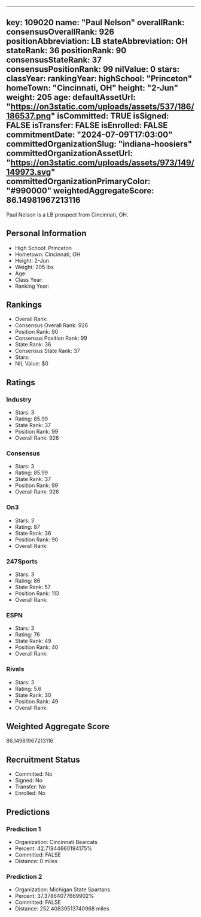 ---
  key: 109020
  name: "Paul Nelson"
  overallRank: 
  consensusOverallRank: 926
  positionAbbreviation: LB
  stateAbbreviation: OH
  stateRank: 36
  positionRank: 90
  consensusStateRank: 37
  consensusPositionRank: 99
  nilValue: 0
  stars: 
  classYear: 
  rankingYear: 
  highSchool: "Princeton"
  homeTown: "Cincinnati, OH"
  height: "2-Jun"
  weight: 205
  age: 
  defaultAssetUrl: "https://on3static.com/uploads/assets/537/186/186537.png"
  isCommitted: TRUE
  isSigned: FALSE
  isTransfer: FALSE
  isEnrolled: FALSE
  commitmentDate: "2024-07-09T17:03:00"
  committedOrganizationSlug: "indiana-hoosiers"
  committedOrganizationAssetUrl: "https://on3static.com/uploads/assets/973/149/149973.svg"
  committedOrganizationPrimaryColor: "#990000"
  weightedAggregateScore: 86.14981967213116
  ---
  
  Paul Nelson is a LB prospect from Cincinnati, OH.
  
  ## Personal Information
  - High School: Princeton
  - Hometown: Cincinnati, OH
  - Height: 2-Jun
  - Weight: 205 lbs
  - Age: 
  - Class Year: 
  - Ranking Year: 
  
  ## Rankings
  - Overall Rank: 
  - Consensus Overall Rank: 926
  - Position Rank: 90
  - Consensus Position Rank: 99
  - State Rank: 36
  - Consensus State Rank: 37
  - Stars: 
  - NIL Value: $0
  
  ## Ratings
  
  ### Industry
  - Stars: 3
  - Rating: 85.99
  - State Rank: 37
  - Position Rank: 99
  - Overall Rank: 926
  
  ### Consensus
  - Stars: 3
  - Rating: 85.99
  - State Rank: 37
  - Position Rank: 99
  - Overall Rank: 926
  
  ### On3
  - Stars: 3
  - Rating: 87
  - State Rank: 36
  - Position Rank: 90
  - Overall Rank: 
  
  ### 247Sports
  - Stars: 3
  - Rating: 86
  - State Rank: 57
  - Position Rank: 113
  - Overall Rank: 
  
  ### ESPN
  - Stars: 3
  - Rating: 76
  - State Rank: 49
  - Position Rank: 40
  - Overall Rank: 
  
  ### Rivals
  - Stars: 3
  - Rating: 5.6
  - State Rank: 30
  - Position Rank: 49
  - Overall Rank: 
  
  ## Weighted Aggregate Score
  86.14981967213116
  
  ## Recruitment Status
  - Committed: No
  - Signed: No
  - Transfer: No
  - Enrolled: No
  
  
  
  ## Predictions
  
  ### Prediction 1
  - Organization: Cincinnati Bearcats
  - Percent: 42.71844660194175%
  - Committed: FALSE
  - Distance: 0 miles
  
  ### Prediction 2
  - Organization: Michigan State Spartans
  - Percent: 37.37864077669902%
  - Committed: FALSE
  - Distance: 252.40839513740968 miles
  